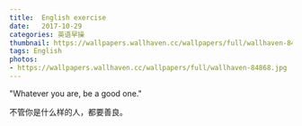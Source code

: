 ```yaml
---
title:  English exercise
date:   2017-10-29
categories: 英语早操
thumbnail: https://wallpapers.wallhaven.cc/wallpapers/full/wallhaven-84868.jpg
tags: English
photos:
- https://wallpapers.wallhaven.cc/wallpapers/full/wallhaven-84868.jpg
---
```


"Whatever you are, be a good one."
<p>不管你是什么样的人，都要善良。</p>
